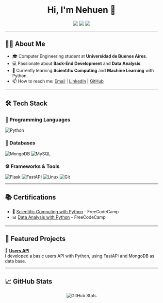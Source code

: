 
<h1 align="center">Hi, I'm Nehuen 👋</h1>

<p align="center">
  <img src="https://img.shields.io/badge/Back--End%20Developer-%2300A86B?style=for-the-badge">
  <img src="https://img.shields.io/badge/Python%20Enthusiast-%2314354C?style=for-the-badge&logo=python&logoColor=white">
  <img src="https://img.shields.io/badge/Data%20Analysis-%23FFA500?style=for-the-badge&logo=chart-bar&logoColor=white">
</p>

---

## 👨‍💻 About Me
- 🎓 Computer Engineering student at **Universidad de Buenos Aires**.
- 💻 Passionate about **Back-End Development** and **Data Analysis**.
- 🧠 Currently learning **Scientific Computing** and **Machine Learning** with Python.
- 📫 How to reach me: [Email](mailto:nehuenkendziura@gmail.com) | [LinkedIn](https://www.linkedin.com/in/nehuen-kendziura/) | [GitHub](https://github.com/Nehuenkend)

---

## 🛠 Tech Stack
### 🚀 Programming Languages
![Python](https://img.shields.io/badge/Python%20-%2314354C.svg?style=for-the-badge&logo=python&logoColor=white)

### 💾 Databases
![MongoDB](https://img.shields.io/badge/MongoDB-%2347A248.svg?style=for-the-badge&logo=mongodb&logoColor=white)
![MySQL](https://img.shields.io/badge/MySQL-%2300758F.svg?style=for-the-badge&logo=mysql&logoColor=white)

### ⚙️ Frameworks & Tools
![Flask](https://img.shields.io/badge/Flask-%23000000.svg?style=for-the-badge&logo=flask&logoColor=white)
![FastAPI](https://img.shields.io/badge/FastAPI-%2300C7B7.svg?style=for-the-badge&logo=fastapi&logoColor=white)
![Linux](https://img.shields.io/badge/Linux-%23FCC624.svg?style=for-the-badge&logo=linux&logoColor=black)
![Git](https://img.shields.io/badge/Git-%23F05032.svg?style=for-the-badge&logo=git&logoColor=white)

---

## 📚 Certifications
- 🏅 [Scientific Computing with Python](https://www.freecodecamp.org/certification/fcc8ee252ec-2f68-449c-94d0-e4730ac5d58b/scientific-computing-with-python-v7) - FreeCodeCamp
- 📊 [Data Analysis with Python](https://www.freecodecamp.org/certification/fcc8ee252ec-2f68-449c-94d0-e4730ac5d58b/data-analysis-with-python-v7) - FreeCodeCamp

---

## 📂 Featured Projects
🔹 **[Users API](https://github.com/Nehuenkend/Users_API)**  
I developed a basic users API with Python, using FastAPI and MongoDB as data base.  

---

## 📈 GitHub Stats
<p align="center">
  <img src="https://github-readme-stats.vercel.app/api?username=Nehuenkend&show_icons=true&theme=radical" alt="GitHub Stats">
</p>

